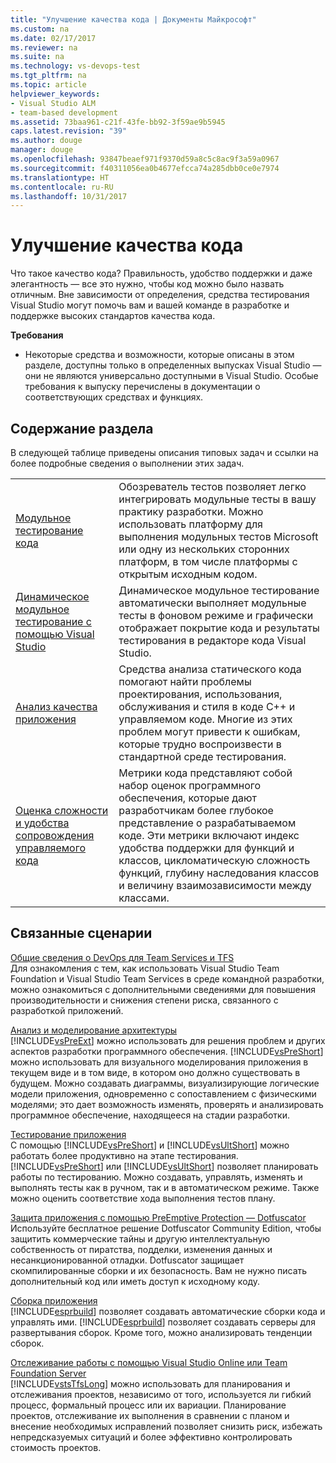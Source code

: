 ```yaml
---
title: "Улучшение качества кода | Документы Майкрософт"
ms.custom: na
ms.date: 02/17/2017
ms.reviewer: na
ms.suite: na
ms.technology: vs-devops-test
ms.tgt_pltfrm: na
ms.topic: article
helpviewer_keywords:
- Visual Studio ALM
- team-based development
ms.assetid: 73baa961-c21f-43fe-bb92-3f59ae9b5945
caps.latest.revision: "39"
ms.author: douge
manager: douge
ms.openlocfilehash: 93847beaef971f9370d59a8c5c8ac9f3a59a0967
ms.sourcegitcommit: f40311056ea0b4677efcca74a285dbb0ce0e7974
ms.translationtype: HT
ms.contentlocale: ru-RU
ms.lasthandoff: 10/31/2017
---
```

# <a name="improve-code-quality"></a>Улучшение качества кода
Что такое качество кода? Правильность, удобство поддержки и даже элегантность — все это нужно, чтобы код можно было назвать отличным. Вне зависимости от определения, средства тестирования Visual Studio могут помочь вам и вашей команде в разработке и поддержке высоких стандартов качества кода.  
  
 **Требования**  
  
-   Некоторые средства и возможности, которые описаны в этом разделе, доступны только в определенных выпусках Visual Studio — они не являются универсально доступными в Visual Studio. Особые требования к выпуску перечислены в документации о соответствующих средствах и функциях.  
  
## <a name="in-this-section"></a>Содержание раздела  
 В следующей таблице приведены описания типовых задач и ссылки на более подробные сведения о выполнении этих задач.  
  
|||  
|-|-|  
|[Модульное тестирование кода](../test/unit-test-your-code.md)|Обозреватель тестов позволяет легко интегрировать модульные тесты в вашу практику разработки. Можно использовать платформу для выполнения модульных тестов Microsoft или одну из нескольких сторонних платформ, в том числе платформы с открытым исходным кодом.|  
|[Динамическое модульное тестирование с помощью Visual Studio](../test/live-unit-testing.md)|Динамическое модульное тестирование автоматически выполняет модульные тесты в фоновом режиме и графически отображает покрытие кода и результаты тестирования в редакторе кода Visual Studio.|  
|[Анализ качества приложения](../code-quality/analyzing-application-quality-by-using-code-analysis-tools.md)|Средства анализа статического кода помогают найти проблемы проектирования, использования, обслуживания и стиля в коде C++ и управляемом коде. Многие из этих проблем могут привести к ошибкам, которые трудно воспроизвести в стандартной среде тестирования.|  
|[Оценка сложности и удобства сопровождения управляемого кода](../code-quality/measuring-complexity-and-maintainability-of-managed-code.md)|Метрики кода представляют собой набор оценок программного обеспечения, которые дают разработчикам более глубокое представление о разрабатываемом коде. Эти метрики включают индекс удобства поддержки для функций и классов, цикломатическую сложность функций, глубину наследования классов и величину взаимозависимости между классами.|  
  
## <a name="related-scenarios"></a>Связанные сценарии  
 [Общие сведения о DevOps для Team Services и TFS](https://www.visualstudio.com/docs/devops-alm-overview)  
 Для ознакомления с тем, как использовать Visual Studio Team Foundation и Visual Studio Team Services в среде командной разработки, можно ознакомиться с дополнительными сведениями для повышения производительности и снижения степени риска, связанного с разработкой приложений.  
  
 [Анализ и моделирование архитектуры](../modeling/analyze-and-model-your-architecture.md)  
 [!INCLUDE[vsPreExt](../test/includes/vspreext_md.md)] можно использовать для решения проблем и других аспектов разработки программного обеспечения. [!INCLUDE[vsPreShort](../test/includes/vspreshort_md.md)] можно использовать для визуального моделирования приложения в текущем виде и в том виде, в котором оно должно существовать в будущем. Можно создавать диаграммы, визуализирующие логические модели приложения, одновременно с сопоставлением с физическими моделями; это дает возможность изменять, проверять и анализировать программное обеспечение, находящееся на стадии разработки.  
  
 [Тестирование приложения](https://www.visualstudio.com/docs/test/overview)  
 С помощью [!INCLUDE[vsPreShort](../test/includes/vspreshort_md.md)] и [!INCLUDE[vsUltShort](../test/includes/vsultshort_md.md)] можно работать более продуктивно на этапе тестирования. [!INCLUDE[vsPreShort](../test/includes/vspreshort_md.md)] или [!INCLUDE[vsUltShort](../test/includes/vsultshort_md.md)] позволяет планировать работы по тестированию. Можно создавать, управлять, изменять и выполнять тесты как в ручном, так и в автоматическом режиме. Также можно оценить соответствие хода выполнения тестов плану.  
  
 [Защита приложения с помощью PreEmptive Protection — Dotfuscator](../ide/dotfuscator/index.md)  
 Используйте бесплатное решение Dotfuscator Community Edition, чтобы защитить коммерческие тайны и другую интеллектуальную собственность от пиратства, подделки, изменения данных и несанкционированной отладки.  Dotfuscator защищает скомпилированные сборки и их безопасность. Вам не нужно писать дополнительный код или иметь доступ к исходному коду.
  
 [Сборка приложения](https://www.visualstudio.com/docs/build/overview)  
 [!INCLUDE[esprbuild](../test/includes/esprbuild_md.md)] позволяет создавать автоматические сборки кода и управлять ими. [!INCLUDE[esprbuild](../test/includes/esprbuild_md.md)] позволяет создавать серверы для развертывания сборок. Кроме того, можно анализировать тенденции сборок.  
  
 [Отслеживание работы с помощью Visual Studio Online или Team Foundation Server](https://www.visualstudio.com/docs/work/overview)  
 [!INCLUDE[vstsTfsLong](../test/includes/vststfslong_md.md)] можно использовать для планирования и отслеживания проектов, независимо от того, используется ли гибкий процесс, формальный процесс или их вариации. Планирование проектов, отслеживание их выполнения в сравнении с планом и внесение необходимых исправлений позволяет снизить риск, избежать непредсказуемых ситуаций и более эффективно контролировать стоимость проектов.
